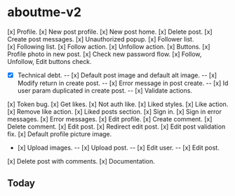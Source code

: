 # aboutme-v2

[x] Profile.
[x] New post profile.
[x] New post home.
[x] Delete post.
[x] Create post messages.
[x] Unauthorized popup.
[x] Follower list.
[x] Following list.
[x] Follow action.
[x] Unfollow action.
[x] Buttons.
[x] Profile photo in new post.
[x] Check new password flow.
[x] Follow, Unfollow, Edit buttons check.

- [x] Technical debt.
      -- [x] Default post image and default alt image.
      -- [x] Modify return in create post.
      -- [x] Error message in post create.
      -- [x] Id user param duplicated in create post.
      -- [x] Validate actions.

[x] Token bug.
[x] Get likes.
[x] Not auth like.
[x] Liked styles.
[x] Like action.
[x] Remove like action.
[x] Liked posts section.
[x] Sign in.
[x] Sign in error messages.
[x] Error messages.
[x] Edit profile.
[x] Create comment.
[x] Delete comment.
[x] Edit post.
[x] Redirect edit post.
[x] Edit post validation fix.
[x] Default profile picture image.

- [x] Upload images.
  -- [x] Upload post.
  -- [x] Edit user.
  -- [x] Edit post.

[x] Delete post with comments.
[x] Documentation.

## Today
